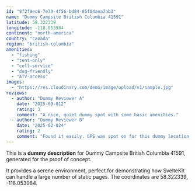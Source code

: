 ```yaml
---
id: "8f2f9ec6-7e79-4f56-bd84-85f04aea7ab3"
name: "Dummy Campsite British Columbia 41591"
latitude: 58.322339
longitude: -118.053984
continent: "north-america"
country: "canada"
region: "british-columbia"
amenities:
  - "fishing"
  - "tent-only"
  - "cell-service"
  - "dog-friendly"
  - "ATV-access"
images:
  - "https://res.cloudinary.com/demo/image/upload/v1/sample.jpg"
reviews:
  - author: "Dummy Reviewer A"
    date: "2025-09-012"
    rating: 3
    comment: "A nice, quiet dummy spot with some basic amenities."
  - author: "Dummy Reviewer B"
    date: "2025-02-024"
    rating: 2
    comment: "Found it easily. GPS was spot on for this dummy location."
---
```


This is a **dummy description** for Dummy Campsite British Columbia 41591, generated for the proof of concept.

It provides a serene environment, perfect for demonstrating how SvelteKit can handle a large number of static pages. The coordinates are 58.322339, -118.053984.
